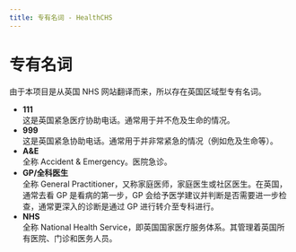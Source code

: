 ```yaml
---
title: 专有名词 - HealthCHS
---
```


# 专有名词

由于本项目是从英国 NHS 网站翻译而来，所以存在英国区域型专有名词。

- **111**  
这是英国紧急医疗协助电话。通常用于并不危及生命的情况。
- **999**  
这是英国紧急协助电话。通常用于并非常紧急的情况（例如危及生命等）。
- **A&E**  
全称 Accident & Emergency。医院急诊。
- **GP/全科医生**  
全称 General Practitioner，又称家庭医师，家庭医生或社区医生。在英国，通常去看 GP 是看病的第一步，GP 会给予医学建议并判断是否需要进一步检查，通常更深入的诊断是通过 GP 进行转介至专科进行。
- **NHS**  
全称 National Health Service，即英国国家医疗服务体系。其管理着英国所有医院、门诊和医务人员。